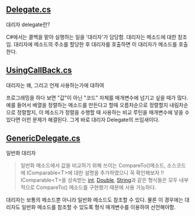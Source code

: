 ## [Delegate.cs](https://github.com/twozeronine/Csharp_Study/blob/main/Delegate_event/Delegate.cs)

대리자 delegate란?

C#에서는 콜백을 맡아 실행하는 일을 '대리자'가 담당함. 대리자는 메소드에 대한 참조임. 대리자에 메소드의 주소를 할당한 후 대리자를 호출하면 이 대리자가 메소드를 호출한다.

## [UsingCallBack.cs](https://github.com/twozeronine/Csharp_Study/blob/main/Delegate_event/UsingCallBack.cs)

대리자는 왜, 그리고 언제 사용하는가에 대하여

프로그래밍을 하다 보면 "값"이 아닌 "코드" 자체를 매개변수에 넘기고 싶을 때가 많다. 예를 들어서 배열을 정렬하는 메소드를 만든다고 할때 오름차순으로 정렬할지 내림차순으로 정렬할지, 이 메소드가 정렬을 수행할 때 사용하는 비교 루틴을 매개변수에 넣을 수 있다면 이런 문제가 해결된다. 그게 바로 대리자 Delegate의 쓰임새이다.

## [GenericDelegate.cs](https://github.com/twozeronine/Csharp_Study/blob/main/Delegate_event/GenericDelegate.cs)

일반화 대리자

> 일반화 메소드에서 값을 비교하기 위해 쓰이는 CompareTo()메소드, 소스코드에 IComparable\<T>에 대한 설명을 추가하였으니 꼭 확인해보자 !!  
> IComparable\<T>을 상속받는 [int](https://docs.microsoft.com/ko-kr/dotnet/api/system.int32?view=net-5.0), [Double](https://docs.microsoft.com/ko-kr/dotnet/api/system.double?view=net-5.0), [String](https://docs.microsoft.com/ko-kr/dotnet/api/system.string?view=net-5.0)과 같은 형식들은 모두 내부적으로 CompareTo() 메소드를 구현했기 때문에 사용 가능하다.

대리자는 보통의 메소드뿐 아니라 일반화 메소드도 참조할 수 있다. 물론 이 경우에는 대리자도 일반화 메소드를 참조할 수 있도록 형식 매개변수를 이용하여 선언해야함.

